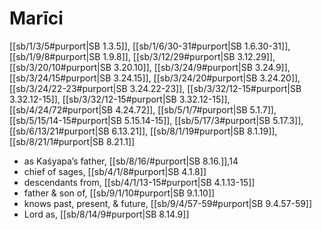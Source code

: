 # Marīci

[[sb/1/3/5#purport|SB 1.3.5]], [[sb/1/6/30-31#purport|SB 1.6.30-31]], [[sb/1/9/8#purport|SB 1.9.8]], [[sb/3/12/29#purport|SB 3.12.29]], [[sb/3/20/10#purport|SB 3.20.10]], [[sb/3/24/9#purport|SB 3.24.9]], [[sb/3/24/15#purport|SB 3.24.15]], [[sb/3/24/20#purport|SB 3.24.20]], [[sb/3/24/22-23#purport|SB 3.24.22-23]], [[sb/3/32/12-15#purport|SB 3.32.12-15]], [[sb/3/32/12-15#purport|SB 3.32.12-15]], [[sb/4/24/72#purport|SB 4.24.72]], [[sb/5/1/7#purport|SB 5.1.7]], [[sb/5/15/14-15#purport|SB 5.15.14-15]], [[sb/5/17/3#purport|SB 5.17.3]], [[sb/6/13/21#purport|SB 6.13.21]], [[sb/8/1/19#purport|SB 8.1.19]], [[sb/8/21/1#purport|SB 8.21.1]]

* as Kaśyapa’s father, [[sb/8/16/#purport|SB 8.16.]],14
* chief of sages, [[sb/4/1/8#purport|SB 4.1.8]]
* descendants from, [[sb/4/1/13-15#purport|SB 4.1.13-15]]
* father & son of, [[sb/9/1/10#purport|SB 9.1.10]]
* knows past, present, & future, [[sb/9/4/57-59#purport|SB 9.4.57-59]]
* Lord as, [[sb/8/14/9#purport|SB 8.14.9]]
